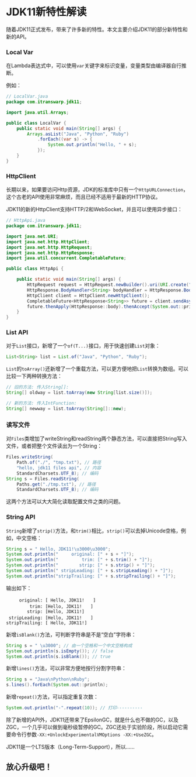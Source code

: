 # JDK11新特性解读

随着JDK11正式发布，带来了许多新的特性。本文主要介绍JDK11的部分新特性和新的API。

### Local Var

在Lambda表达式中，可以使用`var`关键字来标识变量，变量类型由编译器自行推断。

例如：

```java
// LocalVar.java
package com.itranswarp.jdk11;

import java.util.Arrays;

public class LocalVar {
    public static void main(String[] args) {
        Arrays.asList("Java", "Python", "Ruby")
            .forEach((var s) -> {
                System.out.println("Hello, " + s);
            });
	}
}
```

### HttpClient

长期以来，如果要访问Http资源，JDK的标准库中只有一个`HttpURLConnection`，这个古老的API使用非常麻烦，而且已经不适用于最新的HTTP协议。

JDK11的新的HttpClient支持HTTP/2和WebSocket，并且可以使用异步接口：

```java
// HttpApi.java
package com.itranswarp.jdk11;

import java.net.URI;
import java.net.http.HttpClient;
import java.net.http.HttpRequest;
import java.net.http.HttpResponse;
import java.util.concurrent.CompletableFuture;

public class HttpApi {

    public static void main(String[] args) {
        HttpRequest request = HttpRequest.newBuilder().uri(URI.create("https://www.qq.com/")).GET().build();
        HttpResponse.BodyHandler<String> bodyHandler = HttpResponse.BodyHandlers.ofString();
        HttpClient client = HttpClient.newHttpClient();
        CompletableFuture<HttpResponse<String>> future = client.sendAsync(request, bodyHandler);
        future.thenApply(HttpResponse::body).thenAccept(System.out::println).join();
    }
}
```

### List API

对于`List`接口，新增了一个`of(T...)`接口，用于快速创建`List`对象：

```java
List<String> list = List.of("Java", "Python", "Ruby");
```

`List`的`toArray()`还新增了一个重载方法，可以更方便地把`List`转换为数组。可以比较一下两种转换方法：

```java
// 旧的方法: 传入String[]:
String[] oldway = list.toArray(new String[list.size()]);

// 新的方法: 传入IntFunction:
String[] newway = list.toArray(String[]::new);
```

### 读写文件

对`Files`类增加了writeString和readString两个静态方法，可以直接把String写入文件，或者把整个文件读出为一个String：

```java
Files.writeString(
    Path.of("./", "tmp.txt"), // 路径
    "hello, jdk11 files api", // 内容
    StandardCharsets.UTF_8); // 编码
String s = Files.readString(
    Paths.get("./tmp.txt"), // 路径
    StandardCharsets.UTF_8); // 编码
```

这两个方法可以大大简化读取配置文件之类的问题。

### String API

`String`新增了`strip()`方法，和`trim()`相比，`strip()`可以去掉Unicode空格，例如，中文空格：

```java
String s = " Hello, JDK11!\u3000\u3000";
System.out.println("     original: [" + s + "]");
System.out.println("         trim: [" + s.trim() + "]");
System.out.println("        strip: [" + s.strip() + "]");
System.out.println(" stripLeading: [" + s.stripLeading() + "]");
System.out.println("stripTrailing: [" + s.stripTrailing() + "]");
```

输出如下：

```plain
     original: [ Hello, JDK11!　　]
         trim: [Hello, JDK11!　　]
        strip: [Hello, JDK11!]
 stripLeading: [Hello, JDK11!　　]
stripTrailing: [ Hello, JDK11!]
```

新增`isBlank()`方法，可判断字符串是不是“空白”字符串：

```java
String s = " \u3000"; // 由一个空格和一个中文空格构成
System.out.println(s.isEmpty()); // false
System.out.println(s.isBlank()); // true
```

新增`lines()`方法，可以非常方便地按行分割字符串：

```java
String s = "Java\nPython\nRuby";
s.lines().forEach(System.out::println);
```

新增`repeat()`方法，可以指定重复次数：

```java
System.out.println("-".repeat(10)); // 打印----------
```

除了新增的API外，JDK11还带来了EpsilonGC，就是什么也不做的GC，以及ZGC，一个几乎可以做到毫秒级暂停的GC。ZGC还处于实验阶段，所以启动它需要命令行参数`-XX:+UnlockExperimentalVMOptions -XX:+UseZGC`。

JDK11是一个LTS版本（Long-Term-Support），所以……

## 放心升级吧！
